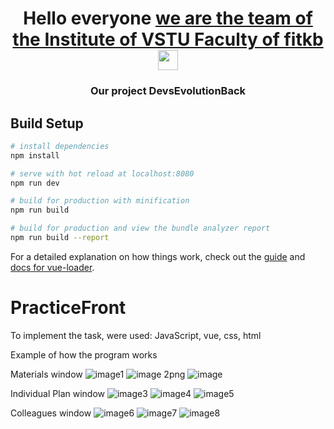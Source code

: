 <h1 align="center">Hello everyone <a href="https://daniilshat.ru/" target="_blank">we are the team of the Institute of VSTU Faculty of fitkb</a> 
<img src="https://github.com/blackcater/blackcater/raw/main/images/Hi.gif" height="32"/></h1>
<h3 align="center">Our project DevsEvolutionBack</h3>



## Build Setup

``` bash
# install dependencies
npm install

# serve with hot reload at localhost:8080
npm run dev

# build for production with minification
npm run build

# build for production and view the bundle analyzer report
npm run build --report
```

For a detailed explanation on how things work, check out the [guide](http://vuejs-templates.github.io/webpack/) and [docs for vue-loader](http://vuejs.github.io/vue-loader).
# PracticeFront

To implement the task, were used: JavaScript, vue, css, html

Example of how the program works

Materials window
![image1](https://user-images.githubusercontent.com/86678856/177195460-abaad46d-f855-46b9-9a92-da99417cabc6.png)
![image 2png](https://user-images.githubusercontent.com/86678856/177195471-784c4e6a-908d-4b1e-b3a8-8bf986b0f4b9.png)
![image](https://user-images.githubusercontent.com/86678856/177195456-8579c0f7-f69a-4b46-9eeb-662290ca7689.png)



Individual Plan window
![image3](https://user-images.githubusercontent.com/86678856/177195518-cb869c90-bb40-4af2-8776-9ae6aa0371ed.png)
![image4](https://user-images.githubusercontent.com/86678856/177195536-4a7a65f4-c12e-493f-85a1-be22e2b9eb9c.png)
![image5](https://user-images.githubusercontent.com/86678856/177195547-b9dfe633-8724-4f6e-b990-de0b297184b1.png)


Colleagues window
![image6](https://user-images.githubusercontent.com/86678856/177195589-347c64eb-8901-4378-b3eb-1cc3bda4ae32.png)
![image7](https://user-images.githubusercontent.com/86678856/177195599-472684f9-54bf-4054-b078-4d8692fbaf69.png)
![image8](https://user-images.githubusercontent.com/86678856/177195607-d1fc8d4f-d332-4084-819d-82c5c3601a0d.png)
